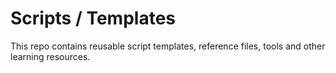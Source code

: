 # Scripts / Templates

This repo contains reusable script templates, reference files, tools and other learning resources.
